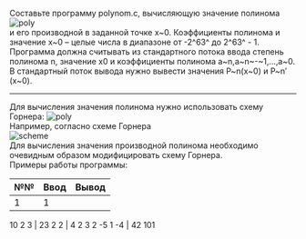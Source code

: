 Составьте программу polynom.c, вычисляющую значение полинома  
![poly](http://195.19.40.181:3386/tasks/iu9/algorithms_and_data_structures.3/clang/polynom/text/polynom0x.png)  
и его производной в заданной точке x~0. Коэффициенты полинома и значение x~0 – целые числа в диапазоне от -2^63^ до 2^63^ - 1.  
Программа должна считывать из стандартного потока ввода степень полинома n, значение x0 и коэффициенты полинома a~n,a~n~-~1,...,a~0. В стандартный поток вывода нужно вывести значения P~n(x~0) и P~n′(x~0).  

---
Для вычисления значения полинома нужно использовать схему Горнера:
![poly](http://195.19.40.181:3386/tasks/iu9/algorithms_and_data_structures.3/clang/polynom/text/polynom8x.png)  
Например, согласно схеме Горнера  
![scheme](http://195.19.40.181:3386/tasks/iu9/algorithms_and_data_structures.3/clang/polynom/text/polynom9x.png)  
Для вычисления значения производной полинома необходимо очевидным образом модифицировать схему Горнера.  
Примеры работы программы:  

№№ | Ввод | Вывод
--- | --- | ---
1 | 1
10
2 3 | 23 2
2 | 4 
2
3 2 -5 1 -4 | 42 101

